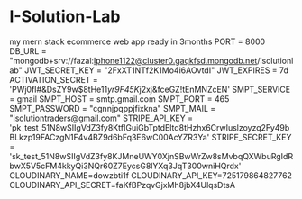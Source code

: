# I-Solution-Lab

my mern stack ecommerce web app ready in 3months
PORT = 8000
DB_URL = "mongodb+srv://fazal:Iphone1122@cluster0.gaqkfsd.mongodb.net/isolutionlab"
JWT_SECRET_KEY = "2FxXT1NTf2K1Mo4i6AOvtdI"
JWT_EXPIRES = 7d
ACTIVATION_SECRET = 'PWj0fI#&DsZY9w$8tHe11*yr9F45K*j2xj&fceGZ!tEnMNZcEN'
SMPT_SERVICE = gmail
SMPT_HOST = smtp.gmail.com
SMPT_PORT = 465
SMPT_PASSWORD = "cgnnjpqppjfixkna"
SMPT_MAIL = "isolutiontraders@gmail.com"
STRIPE_API_KEY = 'pk_test_51N8wSIIgVdZ3fy8KtfIGuiGbTptdEltd8tHzhx6CrwIuslzoyzq2Fy49bBLkzp19FACzgN1F4v4BZ9d6bFq3E6wC00AcYZR3Ya'
STRIPE_SECRET_KEY = 'sk_test_51N8wSIIgVdZ3fy8KJMneUWY0XjnSBwWrZw8sMvbqQXWbuRgIdRbwX5V5cFM4kkyQi3NQr60Z7EycsG8lYXq3JqT300wniHQrdx'
CLOUDINARY_NAME=dowzbti1f
CLOUDINARY_API_KEY=725179864827762
CLOUDINARY_API_SECRET=faKfBPzqvGjxMh8jbX4UlqsDtsA

